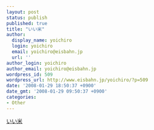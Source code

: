 ```yaml
---
layout: post
status: publish
published: true
title: "いい米"
author:
  display_name: yoichiro
  login: yoichiro
  email: yoichiro@eisbahn.jp
  url: ''
author_login: yoichiro
author_email: yoichiro@eisbahn.jp
wordpress_id: 509
wordpress_url: http://www.eisbahn.jp/yoichiro/?p=509
date: '2008-01-29 18:50:37 +0900'
date_gmt: '2008-01-29 09:50:37 +0900'
categories:
- Other
---
```


[いい米](http://d.hatena.ne.jp/yone098/)
